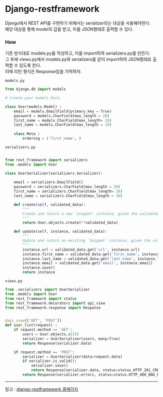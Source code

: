 # Django-restframework

Django에서 REST API를 구현하기 위해서는 serializer라는 대상을 사용해야한다. <br>
해당 대상을 통해 model의 값을 받고, 이를 JSON형태로 출력할 수 있다.

### How
기존 방식대로 models.py를 작성하고, 이를 import하여 serializers.py를 만든다.<br>
그 후에 views.py에서 models.py와 serializers를 같이 import하여 JSON형태로 출력할 수 있도록 한다.<br>
이때 리턴 형식은 Response임을 기억하자.

`models.py`
```python
from django.db import models

# Create your models here.

class User(models.Model) :
    email = models.EmailField(primary_key = True)
    password = models.CharField(max_length = 20)
    first_name = models.CharField(max_length= 10)
    last_name = models.CharField(max_length = 10)
        
    class Meta :
        ordering = ('first_name', )

```


`serializers.py`
```python

from rest_framework import serializers
from .models import User

class UserSerializer(serializers.Serializer):
    
    email = serializers.EmailField()
    password = serializers.CharField(max_length = 20)
    first_name = serializers.CharField(max_length= 10)
    last_name = serializers.CharField(max_length = 10)

    def create(self, validated_data):
        """
        Create and return a new `Snippet` instance, given the validated data.
        """
        return User.objects.create(**validated_data)

    def update(self, instance, validated_data):
        """
        Update and return an existing `Snippet` instance, given the validated data.
        """
        instance.url = validated_data.get('url', instance.url)
        instance.first_name = validated_data.get('first_name', instance.first_name)
        instance.last_name = validated_data.get('last_name', instance.last_name)
        instance.email = validated_data.get('email', instance.email)
        instance.save()
        return instance
```


`views.py`
```python
from .serializers import UserSerializer
from .models import User
from rest_framework import status
from rest_framework.decorators import api_view
from rest_framework.response import Response


@api_view(['GET', 'POST'])
def user_list(request) :
    if request.method == 'GET':
        users = User.objects.all()
        serializer = UserSerializer(users, many=True)
        return Response(serializer.data)

    if request.method == 'POST':
        serializer = UserSerializer(data=request.data)
        if serializer.is_valid():
            serializer.save()
            return Response(serializer.data, status=status.HTTP_201_CREATED)
        return Response(serializer.errors, status=status.HTTP_400_BAD_REQUEST)
```
***
참고 : [django-restframework 홈페이지](https://django-rest-framework.org)
